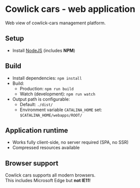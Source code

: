 # Cowlick cars - web application
Web view of cowlick-cars management platform.

## Setup
* Install [NodeJS](https://nodejs.org/en/download/) (includes **NPM**)

## Build
* Install dependencies: `npm install`
* Build:
    * Production: `npm run build`
    * Watch (development): `npm run watch`
* Output path is configurable:
    * Default: `./dist/`
    * Environment variable `CATALINA_HOME` set: `$CATALINA_HOME/webapps/ROOT/`

## Application runtime
* Works fully client-side, no server required (SPA, no SSR)
* Compressed resources available

## Browser support
Cowlick cars supports all modern browsers.  
This includes Microsoft Edge but **not IE11**!